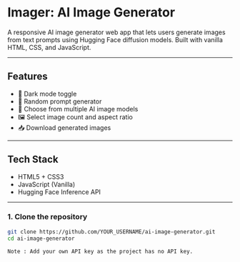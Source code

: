 #  Imager: AI Image Generator

A responsive AI image generator web app that lets users generate images from text prompts using Hugging Face diffusion models. Built with vanilla HTML, CSS, and JavaScript.

---

## Features

- 🌙 Dark mode toggle
- 🎲 Random prompt generator
- 🧠 Choose from multiple AI image models
- 🖼️ Select image count and aspect ratio
- 📥 Download generated images

---

## Tech Stack

- HTML5 + CSS3
- JavaScript (Vanilla)
- Hugging Face Inference API

---


### 1. Clone the repository

```bash
git clone https://github.com/YOUR_USERNAME/ai-image-generator.git
cd ai-image-generator

Note : Add your own API key as the project has no API key.
